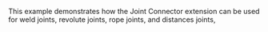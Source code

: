 This example demonstrates how the Joint Connector extension can be used for weld joints, revolute joints, rope joints, and distances joints,